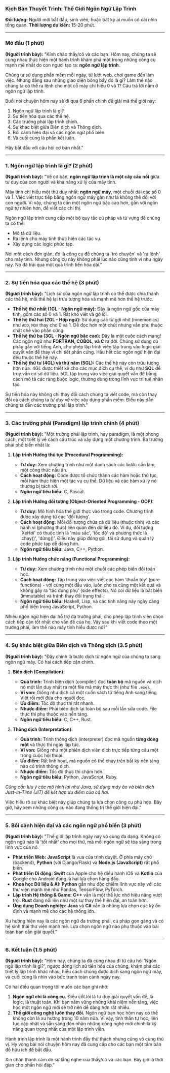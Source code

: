 ### **Kịch Bản Thuyết Trình: Thế Giới Ngôn Ngữ Lập Trình**

**Đối tượng:** Người mới bắt đầu, sinh viên, hoặc bất kỳ ai muốn có cái nhìn tổng quan.
**Thời lượng dự kiến:** 15-20 phút.

---

### **Mở đầu (1 phút)**

**(Người trình bày):** "Kính chào thầy/cô và các bạn. Hôm nay, chúng ta sẽ cùng nhau thực hiện một hành trình khám phá một trong những công cụ mạnh mẽ nhất do con người tạo ra: **ngôn ngữ lập trình**.

Chúng ta sử dụng phần mềm mỗi ngày, từ lướt web, chơi game đến làm việc. Nhưng đằng sau những giao diện bóng bẩy đó là gì? Làm thế nào chúng ta có thể ra lệnh cho một cỗ máy chỉ hiểu 0 và 1? Câu trả lời nằm ở ngôn ngữ lập trình.

Buổi nói chuyện hôm nay sẽ đi qua 6 phần chính để giải mã thế giới này:
1.  Ngôn ngữ lập trình là gì?
2.  Sự tiến hóa qua các thế hệ.
3.  Các trường phái lập trình chính.
4.  Sự khác biệt giữa Biên dịch và Thông dịch.
5.  Bối cảnh hiện đại và các ngôn ngữ phổ biến.
6.  Và cuối cùng là phần kết luận.

Hãy bắt đầu với câu hỏi cơ bản nhất."

---

### **1. Ngôn ngữ lập trình là gì? (2 phút)**

**(Người trình bày):** "Về cơ bản, **ngôn ngữ lập trình là một cây cầu nối** giữa tư duy của con người và khả năng xử lý của máy tính.

Máy tính chỉ hiểu một thứ duy nhất: **ngôn ngữ máy**, một chuỗi dài các số 0 và 1. Việc viết trực tiếp bằng ngôn ngữ máy gần như là không thể đối với con người. Vì vậy, chúng ta cần một ngôn ngữ bậc cao hơn, gần với ngôn ngữ tự nhiên hơn, để viết các chỉ thị.

Ngôn ngữ lập trình cung cấp một bộ quy tắc cú pháp và từ vựng để chúng ta có thể:
*   Mô tả dữ liệu.
*   Ra lệnh cho máy tính thực hiện các tác vụ.
*   Xây dựng các logic phức tạp.

Nói một cách đơn giản, đó là công cụ để chúng ta 'trò chuyện' và 'ra lệnh' cho máy tính. Nhưng công cụ này không phải lúc nào cũng tinh vi như ngày nay. Nó đã trải qua một quá trình tiến hóa dài."

---

### **2. Sự tiến hóa qua các thế hệ (3 phút)**

**(Người trình bày):** "Lịch sử của ngôn ngữ lập trình có thể được chia thành các thế hệ, mỗi thế hệ lại trừu tượng hóa và mạnh mẽ hơn thế hệ trước.

*   **Thế hệ thứ nhất (1GL - Ngôn ngữ máy):** Đây là ngôn ngữ gốc của máy tính, gồm các số 0 và 1. Rất khó viết và gỡ lỗi.
*   **Thế hệ thứ hai (2GL - Hợp ngữ):** Sử dụng các từ gợi nhớ (mnemonics) như `ADD`, `MOV` thay cho 0 và 1. Dễ đọc hơn một chút nhưng vẫn phụ thuộc chặt chẽ vào phần cứng.
*   **Thế hệ thứ ba (3GL - Ngôn ngữ bậc cao):** Đây là một cuộc cách mạng! Các ngôn ngữ như **FORTRAN, COBOL, và C** ra đời. Chúng sử dụng cú pháp gần với tiếng Anh, cho phép lập trình viên tập trung vào logic giải quyết vấn đề thay vì chi tiết phần cứng. Hầu hết các ngôn ngữ hiện đại đều thuộc thế hệ này.
*   **Thế hệ thứ tư (4GL) và thứ năm (5GL):** Các thế hệ này còn trừu tượng hơn nữa. 4GL được thiết kế cho các mục đích cụ thể, ví dụ như **SQL** để truy vấn cơ sở dữ liệu. 5GL tập trung vào việc giải quyết vấn đề bằng cách mô tả các ràng buộc logic, thường dùng trong lĩnh vực trí tuệ nhân tạo.

Sự tiến hóa này không chỉ thay đổi cách chúng ta viết code, mà còn thay đổi cả cách chúng ta *tư duy* về việc xây dựng phần mềm. Điều này dẫn chúng ta đến các trường phái lập trình."

---

### **3. Các trường phái (Paradigm) lập trình chính (4 phút)**

**(Người trình bày):** "Một trường phái lập trình, hay paradigm, là một phong cách, một triết lý về cách cấu trúc và xây dựng một chương trình. Ba trường phái phổ biến nhất là:

1.  **Lập trình Hướng thủ tục (Procedural Programming):**
    *   **Tư duy:** Xem chương trình như một danh sách các bước cần làm, một công thức nấu ăn.
    *   **Cách hoạt động:** Code được tổ chức thành các hàm hoặc thủ tục, mỗi hàm thực hiện một tác vụ cụ thể. Dữ liệu và các hàm xử lý nó thường bị tách rời.
    *   **Ngôn ngữ tiêu biểu:** C, Pascal.

2.  **Lập trình Hướng đối tượng (Object-Oriented Programming - OOP):**
    *   **Tư duy:** Mô hình hóa thế giới thực vào trong code. Chương trình được xây dựng từ các 'đối tượng'.
    *   **Cách hoạt động:** Mỗi đối tượng chứa cả dữ liệu (thuộc tính) và các hành vi (phương thức) liên quan đến dữ liệu đó. Ví dụ, đối tượng 'XeHơi' có thuộc tính là 'màu sắc', 'tốc độ' và phương thức là 'chạy()', 'dừng()'. Điều này giúp đóng gói, tái sử dụng và quản lý code phức tạp dễ dàng hơn.
    *   **Ngôn ngữ tiêu biểu:** Java, C++, Python.

3.  **Lập trình Hướng chức năng (Functional Programming):**
    *   **Tư duy:** Xem chương trình như một chuỗi các phép biến đổi toán học.
    *   **Cách hoạt động:** Tập trung vào việc viết các hàm 'thuần túy' (pure functions) - với cùng một đầu vào, luôn cho ra cùng một kết quả và không gây ra 'tác dụng phụ' (side effects). Nó coi dữ liệu là bất biến (immutable) và tránh thay đổi trạng thái.
    *   **Ngôn ngữ tiêu biểu:** Haskell, Lisp, và các tính năng này ngày càng phổ biến trong JavaScript, Python.

Nhiều ngôn ngữ hiện đại hỗ trợ đa trường phái, cho phép lập trình viên chọn cách tiếp cận tốt nhất cho vấn đề của họ. Vậy sau khi viết code theo một trường phái, làm thế nào máy tính hiểu được nó?"

---

### **4. Sự khác biệt giữa Biên dịch và Thông dịch (3.5 phút)**

**(Người trình bày):** "Đây chính là bước dịch từ ngôn ngữ của chúng ta sang ngôn ngữ máy. Có hai cách tiếp cận chính.

1.  **Biên dịch (Compilation):**
    *   **Quá trình:** Trình biên dịch (compiler) đọc **toàn bộ** mã nguồn và dịch nó một lần duy nhất ra một file mã máy thực thi (như file `.exe`).
    *   **Ví von:** Giống như dịch cả một cuốn sách từ tiếng Anh sang tiếng Việt rồi mới đưa cho người đọc.
    *   **Ưu điểm:** Tốc độ thực thi rất nhanh.
    *   **Nhược điểm:** Phải biên dịch lại toàn bộ sau mỗi lần sửa code. File thực thi phụ thuộc vào nền tảng.
    *   **Ngôn ngữ tiêu biểu:** C, C++, Rust.

2.  **Thông dịch (Interpretation):**
    *   **Quá trình:** Trình thông dịch (interpreter) đọc mã nguồn **từng dòng một** và thực thi ngay lập tức.
    *   **Ví von:** Giống như một phiên dịch viên dịch trực tiếp từng câu một trong cuộc hội thoại.
    *   **Ưu điểm:** Rất linh hoạt, mã nguồn có thể chạy trên bất kỳ nền tảng nào có trình thông dịch.
    *   **Nhược điểm:** Tốc độ thực thi chậm hơn.
    *   **Ngôn ngữ tiêu biểu:** Python, JavaScript, Ruby.

*Cũng cần lưu ý các mô hình lai như Java, sử dụng máy ảo và biên dịch Just-In-Time (JIT) để kết hợp ưu điểm của cả hai.*

Việc hiểu rõ sự khác biệt này giúp chúng ta lựa chọn công cụ phù hợp. Bây giờ, hãy xem những công cụ nào đang thống trị thế giới hiện đại."

---

### **5. Bối cảnh hiện đại và các ngôn ngữ phổ biến (3 phút)**

**(Người trình bày):** "Thế giới lập trình ngày nay vô cùng đa dạng. Không có ngôn ngữ nào là 'tốt nhất' cho mọi thứ, mà mỗi ngôn ngữ sẽ tỏa sáng trong lĩnh vực của nó.

*   **Phát triển Web:** **JavaScript** là vua của trình duyệt. Ở phía máy chủ (backend), **Python** (với Django/Flask) và **Node.js (JavaScript)** rất phổ biến.
*   **Phát triển Di động:** **Swift** của Apple cho hệ điều hành iOS và **Kotlin** của Google cho Android đang là hai lựa chọn hàng đầu.
*   **Khoa học Dữ liệu & AI:** **Python** gần như độc chiếm lĩnh vực này với các thư viện mạnh mẽ như Pandas, TensorFlow, PyTorch.
*   **Lập trình Hệ thống & Game:** **C++** vẫn là một thế lực nhờ hiệu năng vượt trội. **Rust** đang nổi lên như một sự thay thế hiện đại, an toàn hơn.
*   **Ứng dụng Doanh nghiệp:** **Java** và **C#** vẫn là những lựa chọn cực kỳ ổn định và mạnh mẽ cho các hệ thống lớn.

Xu hướng hiện nay là các ngôn ngữ đa trường phái, cú pháp gọn gàng và có hệ sinh thái thư viện mạnh mẽ. Lựa chọn ngôn ngữ nào phụ thuộc vào bài toán bạn cần giải quyết."

---

### **6. Kết luận (1.5 phút)**

**(Người trình bày):** "Hôm nay, chúng ta đã cùng nhau đi từ câu hỏi 'Ngôn ngữ lập trình là gì?', ngược dòng lịch sử tiến hóa của chúng, khám phá các triết lý lập trình khác nhau, hiểu cách chúng được dịch sang ngôn ngữ máy, và cuối cùng là nhìn vào bức tranh toàn cảnh ngày nay.

Có hai điều quan trọng tôi muốn các bạn ghi nhớ:

1.  **Ngôn ngữ chỉ là công cụ.** Điều cốt lõi là tư duy giải quyết vấn đề, là logic, là thuật toán. Khi bạn nắm vững những khái niệm nền tảng, việc học một ngôn ngữ mới sẽ trở nên dễ dàng hơn rất nhiều.
2.  **Thế giới công nghệ luôn thay đổi.** Ngôn ngữ bạn học hôm nay có thể không còn là xu hướng trong 10 năm nữa. Vì vậy, tinh thần tự học, liên tục cập nhật và sẵn sàng đón nhận những công nghệ mới chính là kỹ năng quan trọng nhất của một lập trình viên.

Hành trình lập trình là một hành trình đầy thử thách nhưng cũng vô cùng thú vị. Hy vọng bài nói chuyện hôm nay đã cung cấp cho các bạn một tấm bản đồ hữu ích để bắt đầu.

Xin chân thành cảm ơn sự lắng nghe của thầy/cô và các bạn. Bây giờ là thời gian cho phần hỏi đáp."
